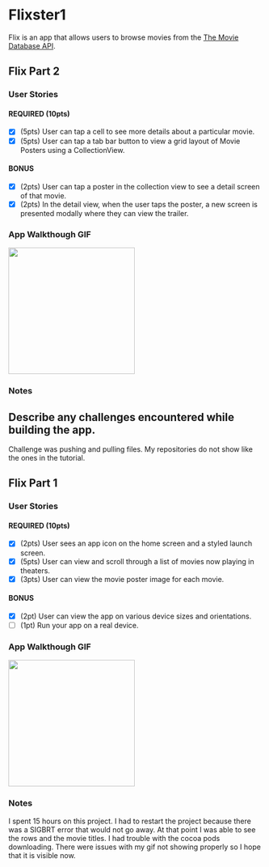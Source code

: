 # Flixster1

Flix is an app that allows users to browse movies from the [The Movie Database API](http://docs.themoviedb.apiary.io/#).
## Flix Part 2

### User Stories

#### REQUIRED (10pts)
- [x] (5pts) User can tap a cell to see more details about a particular movie.
- [x] (5pts) User can tap a tab bar button to view a grid layout of Movie Posters using a CollectionView.

#### BONUS
- [x] (2pts) User can tap a poster in the collection view to see a detail screen of that movie.
- [x] (2pts) In the detail view, when the user taps the poster, a new screen is presented modally where they can view the trailer.

### App Walkthough GIF

<img src="http://g.recordit.co/zhiA30vIXs.gif" width=250><br>

### Notes
Describe any challenges encountered while building the app.
---
Challenge was pushing and pulling files. My repositories do not show like the ones in the tutorial. 

## Flix Part 1

### User Stories

#### REQUIRED (10pts)
- [X] (2pts) User sees an app icon on the home screen and a styled launch screen.
- [X] (5pts) User can view and scroll through a list of movies now playing in theaters.
- [X] (3pts) User can view the movie poster image for each movie.

#### BONUS
- [X] (2pt) User can view the app on various device sizes and orientations.
- [ ] (1pt) Run your app on a real device.

### App Walkthough GIF

<img src="http://g.recordit.co/PjuWXp7rpE.gif" width=250><br>

### Notes
I spent 15 hours on this project. I had to restart the project because there was a SIGBRT error that would not go away. 
At that point I was able to see the rows and the movie titles. I had trouble with the cocoa pods downloading. 
There were issues with my gif not showing properly so I hope that it is visible now.
